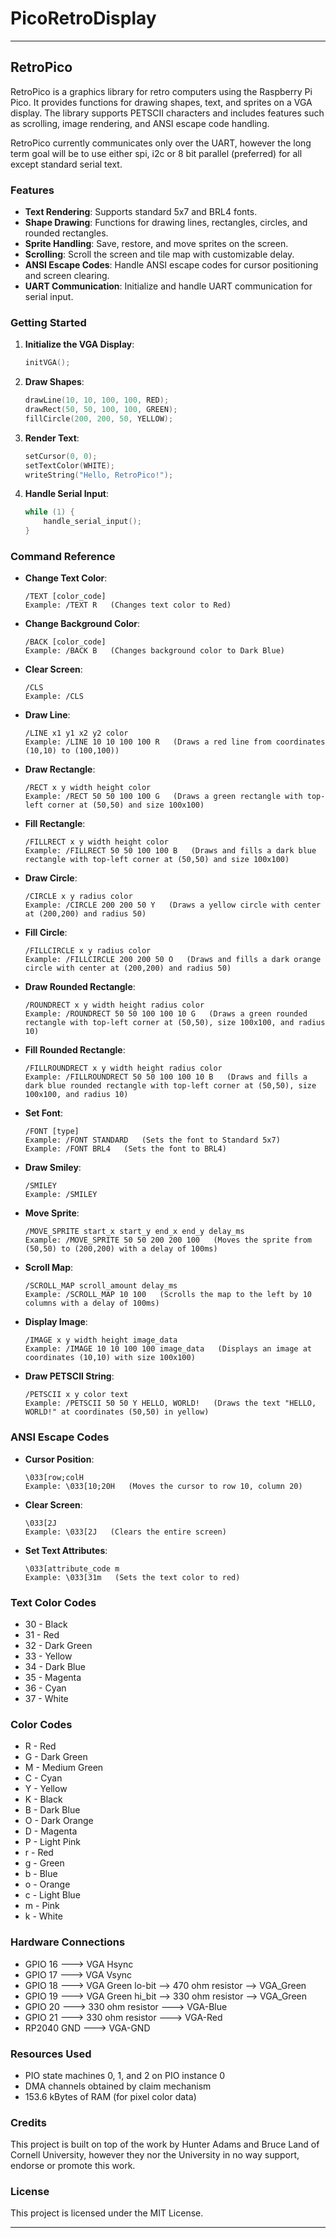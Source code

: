 # PicoRetroDisplay

---

## RetroPico

RetroPico is a graphics library for retro computers using the Raspberry Pi Pico. It provides functions for drawing shapes, text, and sprites on a VGA display. The library supports PETSCII characters and includes features such as scrolling, image rendering, and ANSI escape code handling.

RetroPico currently communicates only over the UART, however the long term goal will be to use either spi, i2c or 8 bit parallel (preferred) for all except standard serial text.

### Features

- **Text Rendering**: Supports standard 5x7 and BRL4 fonts.
- **Shape Drawing**: Functions for drawing lines, rectangles, circles, and rounded rectangles.
- **Sprite Handling**: Save, restore, and move sprites on the screen.
- **Scrolling**: Scroll the screen and tile map with customizable delay.
- **ANSI Escape Codes**: Handle ANSI escape codes for cursor positioning and screen clearing.
- **UART Communication**: Initialize and handle UART communication for serial input.

### Getting Started

1. **Initialize the VGA Display**:

   ```c
   initVGA();
   ```

2. **Draw Shapes**:

   ```c
   drawLine(10, 10, 100, 100, RED);
   drawRect(50, 50, 100, 100, GREEN);
   fillCircle(200, 200, 50, YELLOW);
   ```

3. **Render Text**:

   ```c
   setCursor(0, 0);
   setTextColor(WHITE);
   writeString("Hello, RetroPico!");
   ```

4. **Handle Serial Input**:

   ```c
   while (1) {
       handle_serial_input();
   }
   ```

### Command Reference

- **Change Text Color**:

  ```plaintext
  /TEXT [color_code]
  Example: /TEXT R   (Changes text color to Red)
  ```

- **Change Background Color**:

  ```plaintext
  /BACK [color_code]
  Example: /BACK B   (Changes background color to Dark Blue)
  ```

- **Clear Screen**:

  ```plaintext
  /CLS
  Example: /CLS
  ```

- **Draw Line**:

  ```plaintext
  /LINE x1 y1 x2 y2 color
  Example: /LINE 10 10 100 100 R   (Draws a red line from coordinates (10,10) to (100,100))
  ```

- **Draw Rectangle**:

  ```plaintext
  /RECT x y width height color
  Example: /RECT 50 50 100 100 G   (Draws a green rectangle with top-left corner at (50,50) and size 100x100)
  ```

- **Fill Rectangle**:

  ```plaintext
  /FILLRECT x y width height color
  Example: /FILLRECT 50 50 100 100 B   (Draws and fills a dark blue rectangle with top-left corner at (50,50) and size 100x100)
  ```

- **Draw Circle**:

  ```plaintext
  /CIRCLE x y radius color
  Example: /CIRCLE 200 200 50 Y   (Draws a yellow circle with center at (200,200) and radius 50)
  ```

- **Fill Circle**:

  ```plaintext
  /FILLCIRCLE x y radius color
  Example: /FILLCIRCLE 200 200 50 O   (Draws and fills a dark orange circle with center at (200,200) and radius 50)
  ```

- **Draw Rounded Rectangle**:

  ```plaintext
  /ROUNDRECT x y width height radius color
  Example: /ROUNDRECT 50 50 100 100 10 G   (Draws a green rounded rectangle with top-left corner at (50,50), size 100x100, and radius 10)
  ```

- **Fill Rounded Rectangle**:

  ```plaintext
  /FILLROUNDRECT x y width height radius color
  Example: /FILLROUNDRECT 50 50 100 100 10 B   (Draws and fills a dark blue rounded rectangle with top-left corner at (50,50), size 100x100, and radius 10)
  ```

- **Set Font**:

  ```plaintext
  /FONT [type]
  Example: /FONT STANDARD   (Sets the font to Standard 5x7)
  Example: /FONT BRL4   (Sets the font to BRL4)
  ```

- **Draw Smiley**:

  ```plaintext
  /SMILEY
  Example: /SMILEY
  ```

- **Move Sprite**:

  ```plaintext
  /MOVE_SPRITE start_x start_y end_x end_y delay_ms
  Example: /MOVE_SPRITE 50 50 200 200 100   (Moves the sprite from (50,50) to (200,200) with a delay of 100ms)
  ```

- **Scroll Map**:

  ```plaintext
  /SCROLL_MAP scroll_amount delay_ms
  Example: /SCROLL_MAP 10 100   (Scrolls the map to the left by 10 columns with a delay of 100ms)
  ```

- **Display Image**:

  ```plaintext
  /IMAGE x y width height image_data
  Example: /IMAGE 10 10 100 100 image_data   (Displays an image at coordinates (10,10) with size 100x100)
  ```

- **Draw PETSCII String**:

  ```plaintext
  /PETSCII x y color text
  Example: /PETSCII 50 50 Y HELLO, WORLD!   (Draws the text "HELLO, WORLD!" at coordinates (50,50) in yellow)
  ```

### ANSI Escape Codes

- **Cursor Position**:

  ```plaintext
  \033[row;colH
  Example: \033[10;20H   (Moves the cursor to row 10, column 20)
  ```

- **Clear Screen**:

  ```plaintext
  \033[2J
  Example: \033[2J   (Clears the entire screen)
  ```

- **Set Text Attributes**:

  ```plaintext
  \033[attribute_code m
  Example: \033[31m   (Sets the text color to red)
  ```

### Text Color Codes

- 30 - Black
- 31 - Red
- 32 - Dark Green
- 33 - Yellow
- 34 - Dark Blue
- 35 - Magenta
- 36 - Cyan
- 37 - White

### Color Codes

- R - Red
- G - Dark Green
- M - Medium Green
- C - Cyan
- Y - Yellow
- K - Black
- B - Dark Blue
- O - Dark Orange
- D - Magenta
- P - Light Pink
- r - Red
- g - Green
- b - Blue
- o - Orange
- c - Light Blue
- m - Pink
- k - White

### Hardware Connections

- GPIO 16 ---> VGA Hsync 
- GPIO 17 ---> VGA Vsync 
- GPIO 18 ---> VGA Green lo-bit --> 470 ohm resistor --> VGA_Green
- GPIO 19 ---> VGA Green hi_bit --> 330 ohm resistor --> VGA_Green
- GPIO 20 ---> 330 ohm resistor ---> VGA-Blue 
- GPIO 21 ---> 330 ohm resistor ---> VGA-Red 
- RP2040 GND ---> VGA-GND

### Resources Used

- PIO state machines 0, 1, and 2 on PIO instance 0
- DMA channels obtained by claim mechanism
- 153.6 kBytes of RAM (for pixel color data)

### Credits

This project is built on top of the work by Hunter Adams and Bruce Land of Cornell University, 
however they nor the University in no way support, endorse or promote this work.

### License

This project is licensed under the MIT License.

---
